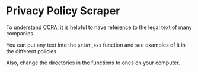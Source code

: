 # Privacy Policy Scraper
To understand  CCPA, it is helpful to have reference to the legal text of many companies 

You can put any text into the `print_exs` function and see examples of it in the different policies 

Also, change the directories in the functions to ones on your computer. 